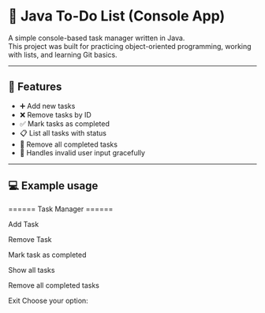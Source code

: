 # 📝 Java To-Do List (Console App)

A simple console-based task manager written in Java.  
This project was built for practicing object-oriented programming, working with lists, and learning Git basics.

---

## 🚀 Features

- ➕ Add new tasks
- ❌ Remove tasks by ID
- ✅ Mark tasks as completed
- 📋 List all tasks with status
- 🧹 Remove all completed tasks
- 🛑 Handles invalid user input gracefully

---

## 💻 Example usage

====== Task Manager ======

Add Task

Remove Task

Mark task as completed

Show all tasks

Remove all completed tasks

Exit
Choose your option:
